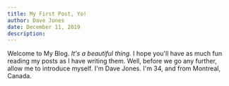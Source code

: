 ```yaml
---
title: My First Post, Yo!
author: Dave Jones
date: December 11, 2019
description: 
---
```


Welcome to My Blog. _It's a beautiful thing._ I hope you'll have as much fun reading my posts as I have writing them. Well, before we go any further, allow me to introduce myself. I'm Dave Jones. I'm 34, and from Montreal, Canada.
